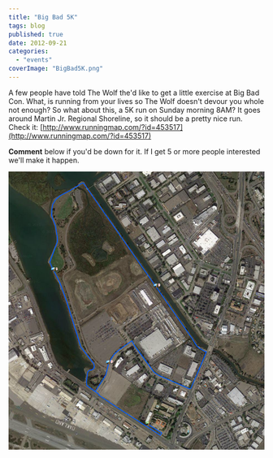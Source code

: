 ```yaml
---
title: "Big Bad 5K"
tags: blog
published: true
date: 2012-09-21
categories: 
  - "events"
coverImage: "BigBad5K.png"
---
```


A few people have told The Wolf the'd like to get a little exercise at Big Bad Con. What, is running from your lives so The Wolf doesn't devour you whole not enough? So what about this, a 5K run on Sunday morning 8AM? It goes around Martin Jr. Regional Shoreline, so it should be a pretty nice run. Check it: [http://www.runningmap.com/?id=453517](http://www.runningmap.com/?id=453517)

**Comment** below if you'd be down for it. If I get 5 or more people interested we'll make it happen.

[![](/images/BigBad5K.png "BigBad5K")](/images/BigBad5K.png)
